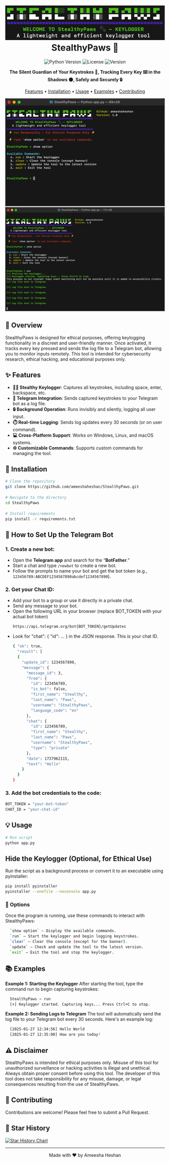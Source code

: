 <h1 align="center">
  <br>
  <a href="https://github.com/ameeshaheshan/StealthyPaws/"><img src="https://github.com/ameeshaheshan/StealthyPaws/blob/main/src/bannernew.png" alt="StealthyPaws"></a>
  <br>
  StealthyPaws 🐾
  <br>
</h1>


<div align="center">

![Python Version](https://img.shields.io/badge/python-3.7+-blue.svg)
![License](https://img.shields.io/badge/license-MIT-green.svg)
![Version](https://img.shields.io/badge/version-1.3-blue.svg)

**The Silent Guardian of Your Keystrokes 🐾, Tracking Every Key ⌨️ in the Shadows 🌑, Safely and Securely 🔒**

[Features](#✨-features) • [Installation](#🚀-installation) • [Usage](#💡-usage) • [Examples](#📚-examples) • [Contributing](#🤝-contributing)

</div>
<div align="center">
  <img src="https://github.com/ameeshaheshan/StealthyPaws/blob/main/src/img1.png" alt="StealthyPaws"></a>
  <img src="https://github.com/ameeshaheshan/StealthyPaws/blob/main/src/img2.png" alt="StealthyPaws"></a>
</div>

## 🎯 Overview

StealthyPaws is designed for ethical purposes, offering keylogging functionality in a discreet and user-friendly manner. Once activated, it tracks every key pressed and sends the log file to a Telegram bot, allowing you to monitor inputs remotely. This tool is intended for cybersecurity research, ethical hacking, and educational purposes only.

## ✨ Features

- **🕵️‍♂️ Stealthy Keylogger**: Captures all keystrokes, including space, enter, backspace, etc.
- **🤖 Telegram Integration**: Sends captured keystrokes to your Telegram bot as a log file.
- **🔒 Background Operation**: Runs invisibly and silently, logging all user input.
- **⏱️ Real-time Logging**: Sends log updates every 30 seconds (or on user command).
- **💻 Cross-Platform Support**: Works on Windows, Linux, and macOS systems.
- **⚙️ Customizable Commands**: Supports custom commands for managing the tool.

## 🚀 Installation

```bash
# Clone the repository
git clone https://github.com/ameeshaheshan/StealthyPaws.git

# Navigate to the directory
cd StealthyPaws

# Install requirements
pip install -r requirements.txt
```

## 🤖 How to Set Up the Telegram Bot

### 1. Create a new bot:

* Open the **Telegram app** and search for the “**BotFather**.”
* Start a chat and type `/newbot` to create a new bot.
* Follow the prompts to name your bot and get the bot token (e.g., `123456789:ABCDEF1234567890abcdef1234567890`).

### 2. Get your **Chat ID**:

* Add your bot to a group or use it directly in a private chat.
* Send any message to your bot.
* Open the following URL in your browser (replace BOT_TOKEN with your actual bot token)
  ```bash
  https://api.telegram.org/bot{BOT_TOKEN}/getUpdates
  ```
* Look for "chat": { "id": ... } in the JSON response. This is your chat ID.
  ```bash
  { "ok": true,
    "result": [
    {
      "update_id": 1234567890,
      "message": {
        "message_id": 3,
        "from": {
          "id": 123456789,
          "is_bot": false,
          "first_name": "Stealthy",
          "last_name": "Paws",
          "username": "StealthyPaws",
          "language_code": "en"
        },
        "chat": {
          "id": 123456789,
          "first_name": "Stealthy",
          "last_name": "Paws",
          "username": "StealthyPaws",
          "type": "private"
        },
        "date": 1737962115,
        "text": "Hello"
      }
    }
  }
  ```

### 3. Add the bot credentials to the code:
```bash
BOT_TOKEN = "your-bot-token"
CHAT_ID = "your-chat-id"
```

## 💡 Usage

```bash
# Run script
python app.py
```

## Hide the Keylogger (Optional, for Ethical Use)
Run the script as a background process or convert it to an executable using pyinstaller:

```bash
pip install pyinstaller
pyinstaller --onefile --noconsole app.py
```


### 🔧 Options
Once the program is running, use these commands to interact with StealthyPaws:

```bash
  `show option` – Display the available commands.
  `run` – Start the keylogger and begin logging keystrokes.
  `clear` – Clear the console (except for the banner).
  `update` – Check and update the tool to the latest version.
  `exit` – Exit the tool and stop the keylogger.
```

## 📚 Examples

<b>Example 1: Starting the Keylogger</b>
After starting the tool, type the command run to begin capturing keystrokes:

```bash
  StealthyPaws > run
  [+] Keylogger started. Capturing keys... Press Ctrl+C to stop.
```

<b>Example 2: Sending Logs to Telegram</b>
The tool will automatically send the log file to your Telegram bot every 30 seconds. Here's an example log:

```bash
  [2025-01-27 12:34:56] Hello World
  [2025-01-27 12:35:00] How are you today?

```

## ⚠️ Disclaimer

StealthyPaws is intended for ethical purposes only. Misuse of this tool for unauthorized surveillance or hacking activities is illegal and unethical. Always obtain proper consent before using this tool. The developer of this tool does not take responsibility for any misuse, damage, or legal consequences resulting from the use of StealthyPaws.

## 🤝 Contributing

Contributions are welcome! Please feel free to submit a Pull Request.

## 🌟 Star History

[![Star History Chart](https://api.star-history.com/svg?repos=ameeshaheshan/NebulaDork&type=Date)](https://star-history.com/#ameeshaheshan/NebulaDork&Date)

---
<div align="center">
Made with ❤️ by Ameesha Heshan
</div>
